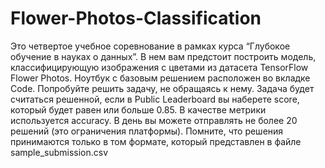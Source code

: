 # Flower-Photos-Classification

Это четвертое учебное соревнование в рамках курса “Глубокое обучение в науках о данных”. В нем вам предстоит построить модель, классифицирующую изображения с цветами из датасета TensorFlow Flower Photos. Ноутбук с базовым решением расположен во вкладке Code. Попробуйте решить задачу, не обращаясь к нему. Задача будет считаться решенной, если в Public Leaderboard вы наберете score, который будет равен или больше 0.85. В качестве метрики используется accuracy. В день вы можете отправлять не более 20 решений (это ограничения платформы). Помните, что решения принимаются только в том формате, который представлен в файле sample_submission.csv
